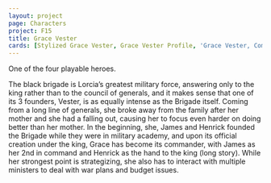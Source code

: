 ```yaml
---
layout: project
page: Characters
project: F15
title: Grace Vester
cards: [Stylized Grace Vester, Grace Vester Profile, 'Grace Vester, Commander of the Black Brigade', Plot, Lines]
---
```

One of the four playable heroes.

The black brigade is Lorcia’s greatest military force, answering only to the king rather than to the council of generals, and it makes sense that one of its 3 founders, Vester, is as equally intense as the Brigade itself. Coming from a long line of generals, she broke away from the family after her mother and she had a falling out, causing her to focus even harder on doing better than her mother. In the beginning, she, James and Henrick founded the Brigade while they were in military academy, and upon its official creation under the king, Grace has become its commander, with James as her 2nd in command and Henrick as the hand to the king (long story). While her strongest point is strategizing, she also has to interact with multiple ministers to deal with war plans and budget issues.
